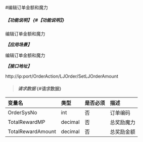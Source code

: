 #编辑订单金额和魔力

##### _【功能说明】_ {#【功能说明】}

编辑订单金额和魔力

_**【应用场景】**_

编辑订单金额和魔力

_**【接口地址】**_

http://ip:port/OrderAction/LJOrder/SetLJOrderAmount

> #### _请求数据_ {#请求数据}

| 变量名 | 类型 | 是否必须 | 描述 |
| :--- | :--- | :--- | :--- |
| OrderSysNo| int| 否 | 订单编码|
| TotalRewardMP| decimal | 否 | 总奖励魔力|
| TotalRewardAmount| decimal | 否 | 总奖励金额|



